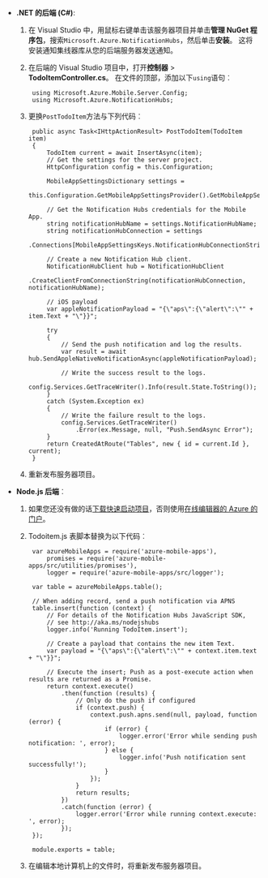 
+ **.NET 的后端 (C#)**:    
    1. 在 Visual Studio 中，用鼠标右键单击该服务器项目并单击**管理 NuGet 程序包**，搜索`Microsoft.Azure.NotificationHubs`，然后单击**安装**。 这将安装通知集线器库从您的后端服务器发送通知。

    2. 在后端的 Visual Studio 项目中，打开**控制器** > **TodoItemController.cs**。 在文件的顶部，添加以下`using`语句︰

            using Microsoft.Azure.Mobile.Server.Config;
            using Microsoft.Azure.NotificationHubs;


    3. 更换`PostTodoItem`方法与下列代码︰  
      
            public async Task<IHttpActionResult> PostTodoItem(TodoItem item)
            {
                TodoItem current = await InsertAsync(item);
                // Get the settings for the server project.
                HttpConfiguration config = this.Configuration;
    
                MobileAppSettingsDictionary settings = 
                    this.Configuration.GetMobileAppSettingsProvider().GetMobileAppSettings();
    
                // Get the Notification Hubs credentials for the Mobile App.
                string notificationHubName = settings.NotificationHubName;
                string notificationHubConnection = settings
                    .Connections[MobileAppSettingsKeys.NotificationHubConnectionString].ConnectionString;
    
                // Create a new Notification Hub client.
                NotificationHubClient hub = NotificationHubClient
                .CreateClientFromConnectionString(notificationHubConnection, notificationHubName);
    
                // iOS payload
                var appleNotificationPayload = "{\"aps\":{\"alert\":\"" + item.Text + "\"}}";
    
                try
                {
                    // Send the push notification and log the results.
                    var result = await hub.SendAppleNativeNotificationAsync(appleNotificationPayload);
    
                    // Write the success result to the logs.
                    config.Services.GetTraceWriter().Info(result.State.ToString());
                }
                catch (System.Exception ex)
                {
                    // Write the failure result to the logs.
                    config.Services.GetTraceWriter()
                        .Error(ex.Message, null, "Push.SendAsync Error");
                }
                return CreatedAtRoute("Tables", new { id = current.Id }, current);
            }

    4. 重新发布服务器项目。

+ **Node.js 后端**︰ 
   
    1. 如果您还没有做的话[下载快速启动项目](app-service-mobile-node-backend-how-to-use-server-sdk.md#download-quickstart)，否则使用[在线编辑器的 Azure 的门户](app-service-mobile-node-backend-how-to-use-server-sdk.md#online-editor)。 
    
    2. Todoitem.js 表脚本替换为以下代码︰


            var azureMobileApps = require('azure-mobile-apps'),
                promises = require('azure-mobile-apps/src/utilities/promises'),
                logger = require('azure-mobile-apps/src/logger');
            
            var table = azureMobileApps.table();
            
            // When adding record, send a push notification via APNS
            table.insert(function (context) {
                // For details of the Notification Hubs JavaScript SDK, 
                // see http://aka.ms/nodejshubs
                logger.info('Running TodoItem.insert');
                
                // Create a payload that contains the new item Text.
                var payload = "{\"aps\":{\"alert\":\"" + context.item.text + "\"}}";
                
                // Execute the insert; Push as a post-execute action when results are returned as a Promise.
                return context.execute()
                    .then(function (results) {
                        // Only do the push if configured
                        if (context.push) {
                            context.push.apns.send(null, payload, function (error) {
                                if (error) {
                                    logger.error('Error while sending push notification: ', error);
                                } else {
                                    logger.info('Push notification sent successfully!');
                                }
                            });
                        }
                        return results;
                    })
                    .catch(function (error) {
                        logger.error('Error while running context.execute: ', error);
                    });
            });
            
            module.exports = table;

    2. 在编辑本地计算机上的文件时，将重新发布服务器项目。
